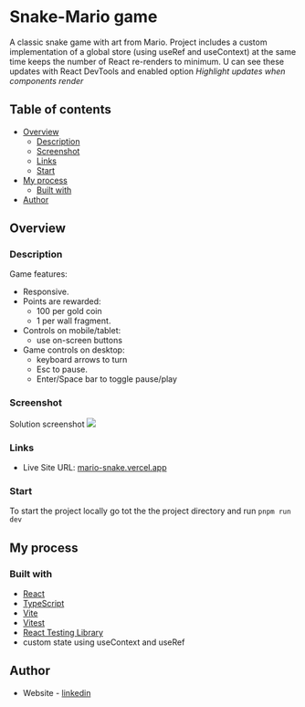 # Snake-Mario game

A classic snake game with art from Mario. Project includes a custom implementation of a global store (using useRef and useContext) at the same time keeps the number of React re-renders to minimum.
U can see these updates with React DevTools and enabled option _Highlight updates when components render_

## Table of contents

- [Overview](#overview)
  - [Description](#description)
  - [Screenshot](#screenshot)
  - [Links](#links)
  - [Start](#start)
- [My process](#my-process)
  - [Built with](#built-with)
- [Author](#author)

## Overview

### Description

Game features:

- Responsive.
- Points are rewarded:
  - 100 per gold coin
  - 1 per wall fragment.
- Controls on mobile/tablet:
  - use on-screen buttons
- Game controls on desktop:
  - keyboard arrows to turn
  - Esc to pause.
  - Enter/Space bar to toggle pause/play

### Screenshot

Solution screenshot
![](src/preview/preview.png)

### Links

- Live Site URL: [mario-snake.vercel.app](https://mario-snake.vercel.app/)

### Start

To start the project locally go tot the the project directory and run `pnpm run dev`

## My process

### Built with

- [React](https://reactjs.org/)
- [TypeScript](https://www.typescriptlang.org/)
- [Vite](https://vitejs.dev/)
- [Vitest](https://vitest.dev/)
- [React Testing Library](https://testing-library.com/docs/)
- custom state using useContext and useRef

## Author

- Website - [linkedin](https://www.linkedin.com/in/artur-jedrzejczak/)
